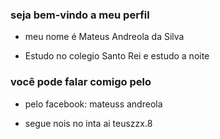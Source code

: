  ### seja bem-vindo a meu perfil

- meu nome é Mateus Andreola da Silva

 - Estudo no colegio Santo Rei e estudo a noite

### você pode falar comigo pelo

-  pelo facebook: mateuss andreola 

- segue nois no inta ai teuszzx.8
